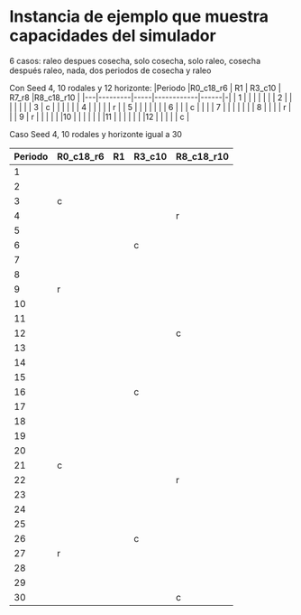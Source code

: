 # Instancia de ejemplo que muestra capacidades del simulador

6 casos: raleo despues cosecha, solo cosecha, solo raleo, cosecha después raleo, nada, dos periodos de cosecha y raleo

Con Seed 4, 10 rodales y 12 horizonte:
|Periodo   |R0_c18_r6  | R1  | R3_c10  |  R7_r8   |R8_c18_r10 |
|---|---------|-----|------------|------|-|
| 1 |   |    |    |    |    |
| 2 |   |    |    |    |    |
| 3 | c |    |    |    |    |
| 4 |   |    |    |    | r  |
| 5 |   |    |    |    |    |
| 6 |   |    | c  |    |    |
| 7 |   |    |    |    |    |
| 8 |   |    |    | r  |    |
| 9 | r |    |    |    |    |
|10 |   |    |    |    |    |
|11 |   |    |    |    |    |
|12 |   |    |    |    | c  |

Caso Seed 4, 10 rodales y horizonte igual a 30

|Periodo   |R0_c18_r6  | R1  | R3_c10  |R8_c18_r10 |
|---|---------|-----|------------|-------|
| 1 |   |    |    |    |
| 2 |   |    |    |    |
| 3 | c |    |    |    |
| 4 |   |    |    | r  |
| 5 |   |    |    |    |
| 6 |   |    | c  |    |
| 7 |   |    |    |    |
| 8 |   |    |    |    |
| 9 | r |    |    |    |
|10 |   |    |    |    |
|11 |   |    |    |    |
|12 |   |    |    | c  |
|13 |   |    |    |    |
|14 |   |    |    |    |
|15 |   |    |    |    |
|16 |   |    | c  |    |
|17 |   |    |    |    |
|18 |   |    |    |    |
|19 |   |    |    |    |
|20 |   |    |    |    |
|21 | c |    |    |    |
|22 |   |    |    | r  |
|23 |   |    |    |    |
|24 |   |    |    |    |
|25 |   |    |    |    |
|26 |   |    |  c |    |
|27 | r |    |    |    |
|28 |   |    |    |    |
|29 |   |    |    |    |
|30 |   |    |    | c  |
